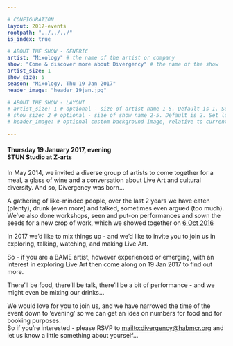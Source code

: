 ```yaml
---

# CONFIGURATION
layout: 2017-events
rootpath: "../../../"
is_index: true

# ABOUT THE SHOW - GENERIC
artist: "Mixology" # the name of the artist or company
show: "Come & discover more about Divergency" # the name of the show
artist_size: 1
show_size: 5
season: "Mixology, Thu 19 Jan 2017"
header_image: "header_19jan.jpg"

# ABOUT THE SHOW - LAYOUT
# artist_size: 1 # optional - size of artist name 1-5. Default is 1. Set longer names to lower values
# show_size: 2 # optional - size of show name 2-5. Default is 2. Set longer names to lower values
# header_image: # optional custom background image, relative to current page

---
```

     
####  Thursday 19 January 2017, evening<br>STUN Studio at Z-arts   

In May 2014, we invited a diverse group of artists to come together for a meal, a glass of wine and a conversation about Live Art and cultural diversity. And so, Divergency was born… 

A gathering of like-minded people, over the last 2 years we have eaten (plenty), drunk (even more) and talked, sometimes even argued (too much).  We’ve also done workshops, seen and put-on performances and sown the seeds for a new crop of work, which we showed together on [ 6 Oct 2016](/current/2016/6oct)

In 2017 we’d like to mix things up - and we’d like to invite you to join us in exploring, talking, watching, and making Live Art. 

So - if you are a BAME artist, however experienced or emerging, with an interest in exploring Live Art then come along on 19 Jan 2017 to find out more.   

There’ll be food, there’ll be talk, there’ll be a bit of performance - and we might even be mixing our drinks…

We would love for you to join us, and we have narrowed the time of the event down to ‘evening’ so we can get an idea on numbers for food and for booking purposes.   
So if you’re interested - please RSVP  to <mailto:divergency@habmcr.org> and let us know a little something about yourself...       


